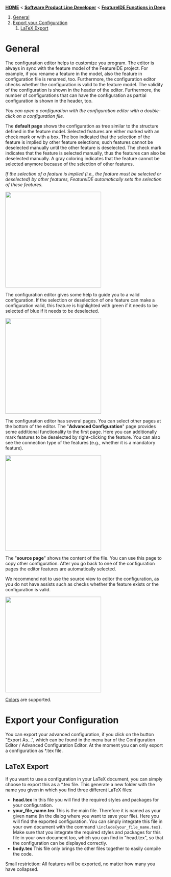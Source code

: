 <!-- Breadcrumb -->
[**HOME**](https://github.com/FeatureIDE/FeatureIDE/wiki) < [**Software Product Line Developer**](https://github.com/FeatureIDE/FeatureIDE/wiki/Software-Product-Line-Developer) < [**FeatureIDE Functions in Deep**](https://github.com/FeatureIDE/FeatureIDE/wiki/FeatureIDE-Functions-in-Deep)

<!-- Introduction -->
1. [General]
2. [Export your Configuration]
	1. [LaTeX Export]

<!-- Outline -->

<!-- Content -->
# General
The configuration editor helps to customize you program. The editor is always in sync with the feature model of the FeatureIDE project. For example, if you rename a feature in the model, also the feature in configuration file is renamed, too. 
Furthermore, the configuration editor checks whether the configuration is valid to the feature model. The validity of the configuration is shown in the header of the editor. Furthermore, the number of configurations that can have the configuration as partial configuration is shown in the header, too.

_You can open a configuration with the configuration editor with a double-click on a configuration file._

The **default page** shows the configuration as tree similar to the structure defined in the feature model.
Selected features are either marked with an check mark or with a box. The box indicated that the selection of the feature is implied by other feature selections; such features cannot be deselected manually until the other feature is deselected. The check mark indicates that the feature is selected manually, thus the features can also be deselected manually. A gray coloring indicates that the feature cannot be selected anymore because of the selection of other features. 

_If the selection of a feature is implied (i.e., the feature must be selected or deselected) by other features, FeatureIDE automatically sets the selection of these features._

<img width="300" 
src="https://github.com/FeatureIDE/FeatureIDE/wiki/Assets/FeatureModelEditor/ConfigurationEditor/configuration.PNG">

The configuration editor gives some help to guide you to a valid configuration. If the selection or deselection of one feature can make a configuration valid, this feature is highlighted with green if it needs to be selected of blue if it needs to be deselected.

<img width="300" src="https://github.com/FeatureIDE/FeatureIDE/wiki/Assets/FeatureModelEditor/ConfigurationEditor/configurationhelp.PNG">

The configuration editor has several pages. You can select other pages at the bottom of the editor.
The "**Advanced Configuration**" page provides some additional functionality to the first page. 
Here you can additionally mark features to be deselected by right-clicking the feature. You can also see the connection type of the features (e.g., whether it is a mandatory feature). 

<img width="300" src="https://github.com/FeatureIDE/FeatureIDE/wiki/Assets/FeatureModelEditor/ConfigurationEditor/advancedpage.PNG">

The "**source page**" shows the content of the file. You can use this page to copy other configuration. After you go back to one of the configuration pages the editor features are automatically selected.

We recommend not to use the source view to editor the configuration, as you do not have assists such as checks whether the feature exists or the configuration is valid.

<img width="300" 
src="https://github.com/FeatureIDE/FeatureIDE/wiki/Assets/FeatureModelEditor/ConfigurationEditor/sourcepage.PNG">


[Colors](https://github.com/FeatureIDE/FeatureIDE/wiki/Colors) are supported.

# Export your Configuration
You can export your advanced configuration, if you click on the button "Export As...", which can be found in the menu bar of the Configuration Editor / Advanced Configuration Editor. At the moment you can only export a configuration as *.tex file.

## LaTeX Export
If you want to use a configuration in your LaTeX document, you can simply choose to export this as a *.tex file. This generate a new folder with the name you given in which you find three different LaTeX files:
* **head.tex** In this file you will find the required styles and packages for your configuration.
* **your_file_name.tex** This is the main file. Therefore it is named as your given name (in the dialog where you want to save your file). Here you will find the exported configuration. You can simply integrate this file in your own document with the command `\include{your_file_name.tex}`. Make sure that you integrate the required styles and packages for this file in your own document too, which you can find in "head.tex", so that the configuration can be displayed correctly.
* **body.tex** This file only brings the other files together to easily compile the code.  
  
Small restriction: All features will be exported, no matter how many you have collapsed.


[General]:https://github.com/FeatureIDE/FeatureIDE/wiki/Configuration-Editor#general
[Export your Configuration]:https://github.com/FeatureIDE/FeatureIDE/wiki/Configuration-Editor#export-your-configuration
[LaTeX Export]:https://github.com/FeatureIDE/FeatureIDE/wiki/Configuration-Editor#latex-export